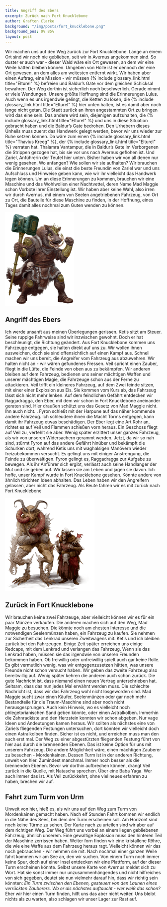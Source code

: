 ```yaml
---
title: Angriff des Ebers
excerpt: Zurück nach Fort Knucklebone
author: Grafton Clarke
background: "/img/posts/fort_knucklebone.png"
background_pos: 0% 85%
layout: post
---
```


Wir machen uns auf den Weg zurück zur Fort Knucklebone. Lange an einem Ort sind
wir noch nie geblieben, seit wir in Avernus angekommen sind. So duster er auch
war - dieser Wald wäre ein Ort gewesen, an dem wir eine Weile hätten bleiben
können. Umgeben von Hölle ist er dennoch der eine Ort gewesen, an dem alles am
weitesten entfernt wirkt. Wir haben aber einen Auftrag, eine Mission - wir
müssen {% include glossary_link.html title="Elturel" %} befreien und Baldur’s Gate vor dem gleichen Schicksal bewahren.
Der Weg dorthin ist sicherlich noch beschwerlich. Gerade nimmt er viele
Wendungen. Unsere größte Hoffnung sind die Erinnerungen Lulus. Auch wenn es uns
irgendwie gelingt, die Ketten zu lösen, die {% include glossary_link.html title="Elturel" %} hier unten halten, ist es
damit aber noch lange nicht getan. Die Stadt zurück an ihren angestammten Ort zu
bringen wird das eine sein. Das andere wird sein, diejenigen aufzuhalten, die
{% include glossary_link.html title="Elturel" %} und uns in diese Situation gebracht haben und die Baldur’s Gate
bedrohen. Den Urhebern dieses Unheils muss zuerst das Handwerk gelegt werden,
bevor wir uns wieder zur Ruhe setzen können. Da wäre zum einen {% include glossary_link.html title="Thavius Kreeg" %},
der {% include glossary_link.html title="Elturel" %} verraten hat. Thalamra Vantampur, die in Baldur’s Gate im
Verborgenen die Strippen gezogen hat, bis sie vor uns nach Avernus geflohen ist.
Und Zariel, Anführerin der Teufel hier unten. Bisher haben wir von all denen nur
wenig gesehen. Wo anfangen? Wie sollen wir sie aufhalten? Wir brauchen die
Erinnerungen Lulus, die einst die beste Freundin von Zariel war und uns
Aufschluss und Hinweise geben kann, wie wir ihr vielleicht das Handwerk legen
können. Um an diese Erinnerungen zu kommen, brauchen wir eine Maschine und das
Wohlwollen einer Nachtvettel, deren Name Mad Maggie schon Vorbote ihrer
Einstellung ist. Wir haben aber keine Wahl, also irren wir durch Avernus, mit
einem von Seelen angetriebenen Fahrzeug, von Ort zu Ort, die Bauteile für diese
Maschine zu finden, in der Hoffnung, eines Tages damit alles nochmal zum Guten
wenden zu können.

![Raggadragga](/img/posts/Raggadragga.png)

## Angriff des Ebers

Ich werde unsanft aus meinen Überlegungen gerissen. Ketis sitzt am Steuer. Seine
ruppige Fahrweise sind wir inzwischen gewohnt. Doch er hat beschleunigt, die
Richtung geändert. Aus Fort Knucklebone kommen uns Fahrzeuge entgegen, sie
halten direkt auf uns zu. Wir wollen ihnen ausweichen, doch sie sind
offensichtlich auf einen Kampf aus. Schnell machen wir uns bereit, die Angreifer
vom Fahrzeug aus abzuwehren. Wir halten nicht an - wir wären gefundenes Fressen.
Veil spricht einen Zauber, fliegt in die Lüfte, die Feinde von oben aus zu
bekämpfen. Wir anderen bleiben auf dem Fahrzeug, bedienen uns seiner mächtigen
Waffen und unserer mächtigen Magie, die Fahrzeuge schon aus der Ferne zu
attackieren. Veil trifft ein kleineres Fahrzeug, auf dem Zwei feinde sitzen, mit
einer einer Explosion aus Eis. Sie kommen vom Kurs ab, das Fahrzeug lässt sich
nicht mehr lenken. Auf dem feindlichen Gefährt entdecken wir Raggadragga, den
Eber, mit dem wir schon in Fort Knucklebone aneinander geraten sind. Hier
draußen schützt uns das Gesetz von Mad Maggie nicht. Ihn auch nicht. . Fyron
schießt mit der Harpune auf das näher kommende andere Fahrzeug. Ich schleudere
ihnen die Macht Torms entgegen, kann damit ihr Fahrzeug etwas beschädigen. Der
Eber legt eine Art Rohr an, richtet es auf Veil und Flammen schießen vorn
heraus. Ein Geschoss fliegt auf Veil zu, verfehlt sie aber. Wenig später
erzittert unser ganzes Fahrzeug, als wir von unseren Widersachern gerammt
werden. Jetzt, da wir so nah sind, stürmt Fyron auf das andere Gefährt hinüber
und bekämpft die Schurken dort, während Ketis uns mit waghalsigen Manövern
wieder freizubekommen versucht. Es gelingt uns mit einiger Anstrengung, die
Feinde zu überwältigen. Fyron gelingt es, Raggadragga zur Aufgabe zu bewegen.
Als ihr Anführer sich ergibt, verlässt auch seine Handlanger der Mut und sie
geben auf. Wir lassen sie am Leben und jagen sie davon. Ich hoffe, unser Kampf
wurde in Fort Knucklebone gesehen. Könnte andere von ähnlich törichten Ideen
abhalten. Das Leben haben wir den Angreifern gelassen, aber nicht das Fahrzeug.
Als Beute fahren wir es mit zurück nach Fort Knucklebone


![Mad Maggie und Mickey](/img/posts/maggie_mickey.png)

## Zurück in Fort Knucklebone

Wir brauchen keine zwei Fahrzeuge, aber vielleicht können wir es für ein paar
Münzen verkaufen. Die anderen machen sich auf den Weg, Mad Maggie zu besuchen.
Die könnte noch am ehesten Interesse und die notwendigen Seelenmünzen haben, ein
Fahrzeug zu kaufen. Sie nehmen zur Sicherheit das Lenkrad unseren Zweitwagens
mit. Ketis und ich bleiben zurück bei den Fahrzeugen. Einige Zeit später
erreichen uns einige Redcaps, mit dem Lenkrad und verlangen das Fahrzeug. Wenn
sie das Lenkrad haben, müssen sie das irgendwie von unseren Freunden bekommen
haben. Ob freiwillig oder unfreiwillig spielt auch gar keine Rolle. Es gibt
vermutlich wenig, was wir entgegenzusetzen hätten, was unsere Freunde nicht
schon versucht haben. Wir geben das zweite Fahrzeug also bereitwillig auf. Wenig
später kehren die anderen auch schon zurück. Die gute Nachricht ist, dass
niemand einen neuen Vertrag unterschrieben hat. Seltsam, dass das nun jedes Mal
erwähnt werden muss. Die schlechte Nachricht ist, dass wir das Fahrzeug wohl
nicht losgeworden sind. Mad Maggie sucht zwar einen Käufer, Seelenmünzen oder
gar noch mehr Bestandteile für die Traum-Maschine sind aber noch nicht
herausgesprungen. Auch kein Hinweis, wo es vielleicht noch phlegetorianischen
Sand geben könnte, oder einen Astralkolben. Immerhin die Zahnradkiste und den
Herzstein konnten wir schon abgeben. Nur vage Ideen und Andeutungen kamen
heraus. Wir sollten als nächstes eine von Zariels fliegenden Festungen
untersuchen, dort könnten wir vielleicht doch einen Astralkolben finden. Sicher
ist es nicht, und erreichen muss man den auch erst mal. Der Weg zu einer
abgestürzten fliegenden Festung führt von hier aus durch die brennenden Ebenen.
Das ist keine Option für uns mit unserem Fahrzeug. Die andere Möglichkeit wäre,
einen mächtigen Zauberer zu besuchen - Mordenkainen. Dessen Turm ist in der
anderen Richtung, unweit von hier. Zumindest manchmal. Immer noch besser als die
brennenden Ebenen. Bevor wir dorthin aufbrechen können, drängt Veil zurück in
die Quelle, mit Natascha sprechen. Über eine Baba Yaga. Wer auch immer das ist.
Als Veil zurückkehrt, ohne viel neues erfahren zu haben, brechen wir auf.

## Fahrt zum Turm von Urm

Unweit von hier, hieß es, als wir uns auf den Weg zum Turm von Mordenkainen
gemacht haben. Nach elf Stunden Fahrt kommen wir endlich in die Nähe des Sees,
bei dem der Turm erscheinen soll. Am Horizont sind noch keine Türme zu sehen.
Der Karte nach zu urteilen sind wir aber auf dem richtigen Weg. Der Weg führt
uns vorbei an einem liegen gebliebenen Fahrzeug, ähnlich unserem. Eine gewaltige
Explosion muss den hinteren Teil der Maschine zerrissen haben. Weiter forn
finden wir eine kristallene Röhre, die wie eine Waffe aus dem Fahrzeug heraus
ragt. Vielleicht können wir das noch gebrauchen - wir nehmen sie mit. Nach
nochmal einer ganzen Weile fahrt kommen wir am See an, den wir suchen. Von einem
Turm noch immer keine Spur, doch auf einer Insel entdecken wir eine Plattform,
auf der dieser Turm erscheinen könnte. Selbst unsere Karte von Avernus meldet
sich zu Wort. Hat sie sonst immer nur unzusammenhängendes und nicht hilfreiches
von sich gegeben, deutet sie nun vielmehr darauf hin, dass wir richtig sein
könnten: *Ein Turm zwischen den Ebenen, gesteuert von den Launen eines verrückten
Zauberers. Wo er als nächstes auftaucht - wer weiß das schon?* Eher wir hier
einen Turm finden, hilft uns das aber nicht weiter. Uns bleibt nichts als zu
warten, also schlagen wir unser Lager zur Rast auf.
